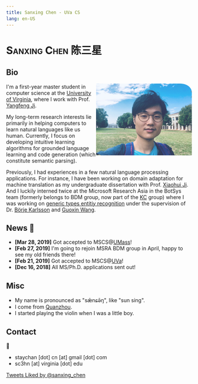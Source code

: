 ```yaml
---
title: Sanxing Chen - UVa CS
lang: en-US
---
```

<link href="https://fonts.googleapis.com/css?family=Noto+Serif+SC" rel="stylesheet">

# <div><p style="font-variant: small-caps; display: inline;">Sanxing Chen</p> <p style="font-family:'Noto Serif SC', serif; display: inline;">陈三星</p></div>

<style type="text/css"> 
@media (min-width: 767px) {
    #myimg {
        width: 260px;
    }
}

@media (max-width: 767px) {
    #myimg {
        width: 128px;
    }
}
</style>


## Bio

<img src="./img/uva.jpg" alt="img" id="myimg" style="float:right;border-radius: 0 12% 0 0;transition: width 0.5s;opacity: 0.8;">

I'm a first-year master student in computer science at the [University of Virginia](https://engineering.virginia.edu/departments/computer-science), where I work with Prof. [Yangfeng Ji](http://yangfengji.net).

My long-term research interests lie primarily in helping computers to learn natural languages like us human.
Currently, I focus on developing intuitive learning algorithms for grounded language learning and code generation (which constitute semantic parsing).

Previously, I had experiences in a few natural language processing applications.
For instance, I have been working on domain adaptation for machine translation as my undergraduate dissertation with Prof. [Xiaohui Ji](https://www.researchgate.net/scientific-contributions/69798625_Xiaohui_Ji). 
And I luckily interned twice at the Microsoft Research Asia in the BotSys team (formerly belongs to BDM group, now part of the [KC](https://www.microsoft.com/en-us/research/group/knowledge-computing/) group) where I was working on [generic types entitiy recognition](https://github.com/Microsoft/Recognizers-Text) under the supervision of Dr. [Börje Karlsson](https://www.microsoft.com/en-us/research/people/borjekar/) and [Guoxin Wang](https://www.microsoft.com/en-us/research/people/guow/).

## News  :tada:

- **[Mar 28, 2019]** Got accepted to MSCS@[UMass](https://umass.edu)!
- **[Feb 27, 2019]** I'm going to rejoin MSRA BDM group in April, happy to see my old friends there!
- **[Feb 21, 2019]** Got accepted to MSCS@[UVa](http://virginia.edu)!
- **[Dec 16, 2018]** All MS/Ph.D. applications sent out!

## Misc

- My name is pronounced as "sǣnɕə̄ŋ", like "sun sing".
- I come from [Quanzhou](https://en.wikipedia.org/wiki/Quanzhou).
- I started playing the violin when I was a little boy.
<!-- - I have a [blog](https://sxing.xyz/archives/) where I write some random thoughts about research or life (some may be written in Chinese). -->

## Contact

:email:

- staychan [dot] cn [at] gmail [dot] com
- sc3hn [at] virginia [dot] edu

<a class="twitter-timeline" data-lang="en" data-width="390" data-height="600" data-theme="light" data-link-color="#e57200" href="https://twitter.com/sanxing_chen/likes?ref_src=twsrc%5Etfw">Tweets Liked by @sanxing_chen</a> <script async src="https://platform.twitter.com/widgets.js" charset="utf-8"></script>
